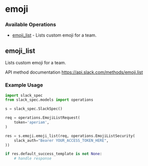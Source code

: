 # emoji

### Available Operations

* [emoji_list](#emoji_list) - Lists custom emoji for a team.

## emoji_list

Lists custom emoji for a team.

API method documentation
<https://api.slack.com/methods/emoji.list>

### Example Usage

```python
import slack_spec
from slack_spec.models import operations

s = slack_spec.SlackSpec()

req = operations.EmojiListRequest(
    token='aperiam',
)

res = s.emoji.emoji_list(req, operations.EmojiListSecurity(
    slack_auth="Bearer YOUR_ACCESS_TOKEN_HERE",
))

if res.default_success_template is not None:
    # handle response
```
